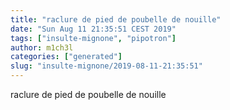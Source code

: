 ```yaml
---
title: "raclure de pied de poubelle de nouille"
date: "Sun Aug 11 21:35:51 CEST 2019"
tags: ["insulte-mignone", "pipotron"]
author: m1ch3l
categories: ["generated"]
slug: "insulte-mignone/2019-08-11-21:35:51"
---
```


raclure de pied de poubelle de nouille
